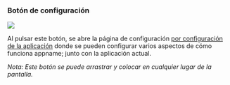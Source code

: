 <a name="button_config"></a>
### Botón de configuración
<div class="buttoncircle"><img src="/buttons/ic_settings_black_24dp.png"></img></div>

Al pulsar este botón, se abre la página de configuración [por configuración de la aplicación](/setup/per-app-config/) donde se pueden configurar varios aspectos de cómo funciona appname; junto con la aplicación actual.

*Nota: Este botón se puede arrastrar y colocar en cualquier lugar de la pantalla.*
